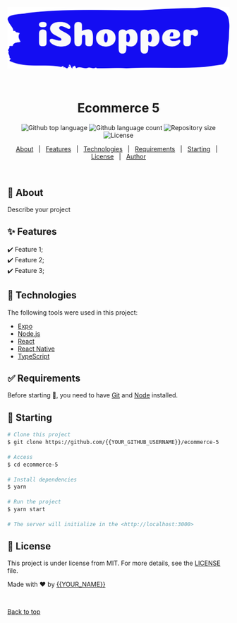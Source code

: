 <div align="center" id="top">
  <img src="./frontend/public/ishopper.png" alt="Ecommerce 5" />

  &#xa0;

  <!-- <a href="https://ecommerce5.netlify.app">Demo</a> -->
</div>

<h1 align="center">Ecommerce 5</h1>

<p align="center">
  <img alt="Github top language" src="https://img.shields.io/github/languages/top/{{YOUR_GITHUB_USERNAME}}/ecommerce-5?color=56BEB8">

  <img alt="Github language count" src="https://img.shields.io/github/languages/count/{{YOUR_GITHUB_USERNAME}}/ecommerce-5?color=56BEB8">

  <img alt="Repository size" src="https://img.shields.io/github/repo-size/{{YOUR_GITHUB_USERNAME}}/ecommerce-5?color=56BEB8">

  <img alt="License" src="https://img.shields.io/github/license/{{YOUR_GITHUB_USERNAME}}/ecommerce-5?color=56BEB8">

  <!-- <img alt="Github issues" src="https://img.shields.io/github/issues/{{YOUR_GITHUB_USERNAME}}/ecommerce-5?color=56BEB8" /> -->

  <!-- <img alt="Github forks" src="https://img.shields.io/github/forks/{{YOUR_GITHUB_USERNAME}}/ecommerce-5?color=56BEB8" /> -->

  <!-- <img alt="Github stars" src="https://img.shields.io/github/stars/{{YOUR_GITHUB_USERNAME}}/ecommerce-5?color=56BEB8" /> -->
</p>

<!-- Status -->

<!-- <h4 align="center">
	🚧  Ecommerce 5 🚀 Under construction...  🚧
</h4>

<hr> -->

<p align="center">
  <a href="#dart-about">About</a> &#xa0; | &#xa0;
  <a href="#sparkles-features">Features</a> &#xa0; | &#xa0;
  <a href="#rocket-technologies">Technologies</a> &#xa0; | &#xa0;
  <a href="#white_check_mark-requirements">Requirements</a> &#xa0; | &#xa0;
  <a href="#checkered_flag-starting">Starting</a> &#xa0; | &#xa0;
  <a href="#memo-license">License</a> &#xa0; | &#xa0;
  <a href="https://github.com/{{YOUR_GITHUB_USERNAME}}" target="_blank">Author</a>
</p>

<br>

## :dart: About ##

Describe your project

## :sparkles: Features ##

:heavy_check_mark: Feature 1;\
:heavy_check_mark: Feature 2;\
:heavy_check_mark: Feature 3;

## :rocket: Technologies ##

The following tools were used in this project:

- [Expo](https://expo.io/)
- [Node.js](https://nodejs.org/en/)
- [React](https://pt-br.reactjs.org/)
- [React Native](https://reactnative.dev/)
- [TypeScript](https://www.typescriptlang.org/)

## :white_check_mark: Requirements ##

Before starting :checkered_flag:, you need to have [Git](https://git-scm.com) and [Node](https://nodejs.org/en/) installed.

## :checkered_flag: Starting ##

```bash
# Clone this project
$ git clone https://github.com/{{YOUR_GITHUB_USERNAME}}/ecommerce-5

# Access
$ cd ecommerce-5

# Install dependencies
$ yarn

# Run the project
$ yarn start

# The server will initialize in the <http://localhost:3000>
```

## :memo: License ##

This project is under license from MIT. For more details, see the [LICENSE](LICENSE.md) file.


Made with :heart: by <a href="https://github.com/{{YOUR_GITHUB_USERNAME}}" target="_blank">{{YOUR_NAME}}</a>

&#xa0;

<a href="#top">Back to top</a>
